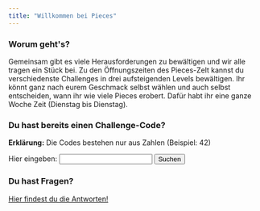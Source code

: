 ```yaml
---
title: "Willkommen bei Pieces"
---
```


<link rel="stylesheet" href="./customStyles.css">
<script type="text/javascript" src="./jquery.min.js"></script>
<script type="text/javascript" src="./start.js"></script>

### Worum geht's?
Gemeinsam gibt es viele Herausforderungen zu bewältigen und wir alle tragen ein Stück bei. Zu den Öffnungszeiten des Pieces-Zelt kannst du verschiedenste Challenges in drei aufsteigenden Levels bewältigen. Ihr könnt ganz nach eurem Geschmack selbst wählen und auch selbst entscheiden, wann ihr wie viele Pieces erobert. Dafür habt ihr eine ganze Woche Zeit (Dienstag bis Dienstag).
<br>
<h3>Du hast bereits einen Challenge-Code?</h3>
<p><b>Erklärung:</b> Die Codes bestehen nur aus Zahlen (Beispiel: 42)</p>
<span>Hier eingeben:</span>
<input id="codeInput" type="text" class="button">
<input id="submitInput" type="button" class="button" value="Suchen">
<h3>Du hast Fragen?</h3>
<p><a href="./Q&A">Hier findest du die Antworten!</a></p>

